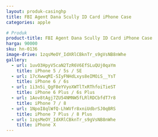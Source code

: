 ```yaml
---
layout: produk-casinghp
title: FBI Agent Dana Scully ID Card iPhone Case
categories: apple

# Produk
product-title: FBI Agent Dana Scully ID Card iPhone Case
harga: 90000
sku: hn-0136
image-drive: 1zqsMeOY_IdXRlCBknTr_s9gVsNB8nWhe
gallery:
  - url: 1uvO3HpyV5caN2TzR6V6EfSLuQUj0qaYm
    title: iPhone 5 / 5s / SE
  - url: 17cXwwqMI-SIyFNHdLxys8eIMOiS__YsT
    title: iPhone 6 / 6s
  - url: 1i3n5i_QgF8eYVyoXWTlTxRThfoiTieST
    title: iPhone 6 Plus / 6s Plus
  - url: 1Aov8tAgj7ZU54NMNW5fLRlRDCbfdT7r8
    title: iPhone 7 / 8
  - url: 1NpoI8qlWfQ-LhWVfr8xniUdbrSJ0qBRS
    title: iPhone 7 Plus / 8 Plus
  - url: 1zqsMeOY_IdXRlCBknTr_s9gVsNB8nWhe
    title: iPhone X
---
```

